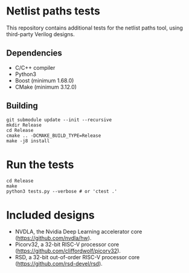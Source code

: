 # Netlist paths tests

This repository contains additional tests for the netlist paths tool, using
third-party Verilog designs.

## Dependencies

- C/C++ compiler
- Python3
- Boost (minimum 1.68.0)
- CMake (minimum 3.12.0)

## Building

```
git submodule update --init --recursive
mkdir Release
cd Release
cmake .. -DCMAKE_BUILD_TYPE=Release
make -j8 install
```

# Run the tests

```
cd Release
make
python3 tests.py --verbose # or 'ctest .'
```

# Included designs

- NVDLA, the Nvidia Deep Learning accelerator core (https://github.com/nvdla/hw).
- Picorv32, a 32-bit RISC-V processor core (https://github.com/cliffordwolf/picorv32).
- RSD, a 32-bit out-of-order RISC-V processor core (https://github.com/rsd-devel/rsd).
